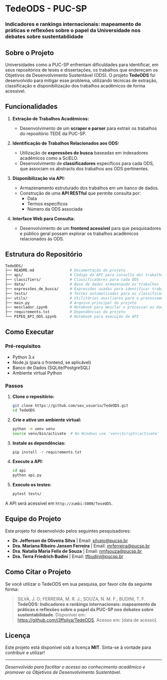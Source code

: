 # TedeODS - PUC-SP

### Indicadores e rankings internacionais: mapeamento de práticas e reflexões sobre o papel da Universidade nos debates sobre sustentabilidade

## Sobre o Projeto

Universidades como a PUC-SP enfrentam dificuldades para identificar, em seus repositórios de teses e dissertações, os trabalhos que endereçam os Objetivos de Desenvolvimento Sustentável (ODS). O projeto **TedeODS** foi desenvolvido para mitigar esse problema, utilizando técnicas de extração, classificação e disponibilização dos trabalhos acadêmicos de forma acessível.

## Funcionalidades

1. **Extração de Trabalhos Acadêmicos:**
   - Desenvolvimento de um **scraper e parser** para extrair os trabalhos do repositório TEDE da PUC-SP.

2. **Identificação de Trabalhos Relacionados aos ODS:**
   - Utilização de **expressões de busca** baseadas em indexadores acadêmicos como a SciELO.
   - Desenvolvimento de **classificadores** específicos para cada ODS, que associam os abstracts dos trabalhos aos ODS pertinentes.

3. **Disponibilização via API:**
   - Armazenamento estruturado dos trabalhos em um banco de dados.
   - Construção de uma **API RESTful** que permite consulta por:
     - Data
     - Termos específicos
     - Número da ODS associada

4. **Interface Web para Consulta:**
   - Desenvolvimento de um **frontend acessível** para que pesquisadores e público geral possam explorar os trabalhos acadêmicos relacionados às ODS.

## Estrutura do Repositório

```bash
TedeODS/
├── README.md                # Documentação do projeto
├── api/                     # Código da API para consulta dos trabalhos
├── classifiers/             # Classificadores para cada ODS
├── data/                    # Base de dados armazenando os trabalhos
├── expressões_de_busca/     # Expressões usadas para identificar trabalhos ligados às ODS
├── tests/                   # Testes automatizados para os classificadores
├── utils/                   # Utilitários auxiliares para o processamento de dados
├── main.py                  # Arquivo principal do projeto
├── mesclador.ipynb          # Notebook para mesclar e processar os dados
├── requirements.txt         # Dependências do projeto
└── PIPEQ_API_ODS.ipynb      # Notebook para execução da API
```

## Como Executar

### Pré-requisitos
- Python 3.x
- Node.js (para o frontend, se aplicável)
- Banco de Dados (SQLite/PostgreSQL)
- Ambiente virtual Python

### Passos
1. **Clone o repositório:**
   ```sh
   git clone https://github.com/seu_usuario/TedeODS.git
   cd TedeODS
   ```

2. **Crie e ative um ambiente virtual:**
   ```sh
   python -m venv venv
   source venv/bin/activate  # No Windows use 'venv\Scripts\activate'
   ```

3. **Instale as dependências:**
   ```sh
   pip install -r requirements.txt
   ```

4. **Execute a API:**
   ```sh
   cd api
   python api.py
   ```

5. **Execute os testes:**
   ```sh
   pytest tests/
   ```

A API será acessível em `http://zumbi:5000/TeseODS`.

## Equipe do Projeto

Este projeto foi desenvolvido pelos seguintes pesquisadores:

- **Dr. Jefferson de Oliveira Silva** | Email: [silvajo@pucsp.br](mailto:silvajo@pucsp.br)
- **Dra. Mariana Ribeiro Jansen Ferreira** | Email: [mrferreira@pucsp.br](mailto:mrferreira@pucsp.br)
- **Dra. Natalia Maria Felix de Souza** | Email: [nmfsouza@pucsp.br](mailto:nmfsouza@pucsp.br)
- **Dra. Terra Friedrich Budini** | Email: [tfbudini@pucsp.br](mailto:tfbudini@pucsp.br)


## Como Citar o Projeto
Se você utilizar o TedeODS em sua pesquisa, por favor cite da seguinte forma:

> SILVA, J. O; FERREIRA, M. R. J.; SOUZA, N. M. F.; BUDINI, T. F. **TedeODS: Indicadores e rankings internacionais: mapeamento de práticas e reflexões sobre o papel da PUC-SP nos debates sobre sustentabilidade**. Disponível em: <https://github.com/j3ffsilva/TedeODS>. Acesso em: [data de acesso].

## Licença
Este projeto está disponível sob a licença **MIT**. Sinta-se à vontade para contribuir e utilizar!

---
*Desenvolvido para facilitar o acesso ao conhecimento acadêmico e promover os Objetivos de Desenvolvimento Sustentável.*